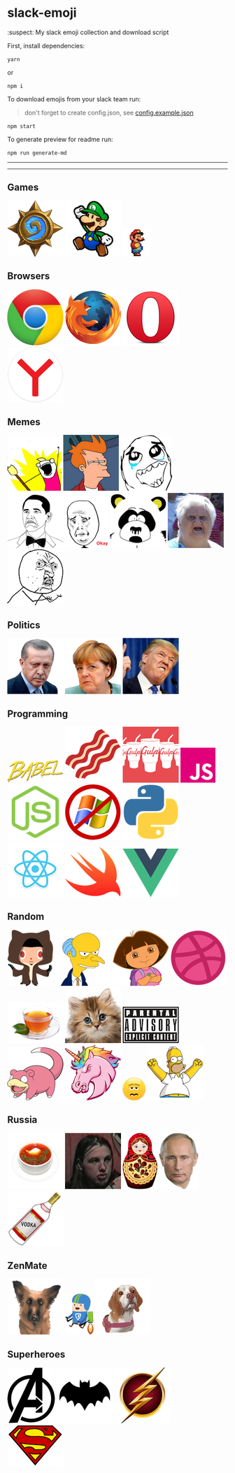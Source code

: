 # slack-emoji
:suspect: My slack emoji collection and download script

First, install dependencies:
```
yarn
```
or
```
npm i
```

To download emojis from your slack team run:
> don't forget to create config.json, see [config.example.json](config.example.json)

```
npm start
```
To generate preview for readme run:
```
npm run generate-md
```

---

---

## Games

![heathstone.png](emojis/Games/heathstone.png)
![luigi.png](emojis/Games/luigi.png)
![mario.gif](emojis/Games/mario.gif)

## Browsers

![chrome.png](emojis/Browsers/chrome.png)
![firefox.png](emojis/Browsers/firefox.png)
![opera.png](emojis/Browsers/opera.png)
![yandex.png](emojis/Browsers/yandex.png)

## Memes

![allthe.png](emojis/Memes/allthe.png)
![fry.jpg](emojis/Memes/fry.jpg)
![happy.png](emojis/Memes/happy.png)
![notbad.png](emojis/Memes/notbad.png)
![okay.png](emojis/Memes/okay.png)
![sexualharrasmentpanda.png](emojis/Memes/sexualharrasmentpanda.png)
![wat.jpg](emojis/Memes/wat.jpg)
![yuno.png](emojis/Memes/yuno.png)

## Politics

![erdogan.gif](emojis/Politics/erdogan.gif)
![merkel.png](emojis/Politics/merkel.png)
![trump.jpg](emojis/Politics/trump.jpg)

## Programming

![babel.png](emojis/Programming/babel.png)
![bacon.png](emojis/Programming/bacon.png)
![gulp.png](emojis/Programming/gulp.png)
![js.png](emojis/Programming/js.png)
![nodejs.png](emojis/Programming/nodejs.png)
![nowindows.png](emojis/Programming/nowindows.png)
![python.png](emojis/Programming/python.png)
![react.png](emojis/Programming/react.png)
![swift.png](emojis/Programming/swift.png)
![vue.png](emojis/Programming/vue.png)

## Random

![404.png](emojis/Random/404.png)
![burns.png](emojis/Random/burns.png)
![dora.png](emojis/Random/dora.png)
![dribbble.png](emojis/Random/dribbble.png)
![earl_grey.png](emojis/Random/earl_grey.png)
![kitten.png](emojis/Random/kitten.png)
![parental_advisory.png](emojis/Random/parental_advisory.png)
![slowpoke.png](emojis/Random/slowpoke.png)
![unicorn.png](emojis/Random/unicorn.png)
![vomit.gif](emojis/Random/vomit.gif)
![woohoo.png](emojis/Random/woohoo.png)

## Russia

![borscht.png](emojis/Russia/borscht.png)
![escobar.jpg](emojis/Russia/escobar.jpg)
![matryoshka.png](emojis/Russia/matryoshka.png)
![putin.png](emojis/Russia/putin.png)
![vodka.png](emojis/Russia/vodka.png)

## ZenMate

![gojira.png](emojis/ZenMate/gojira.png)
![jetpack_man.png](emojis/ZenMate/jetpack_man.png)
![rosa.png](emojis/ZenMate/rosa.png)

## Superheroes

![avengers.png](emojis/Superheroes/avengers.png)
![batman.png](emojis/Superheroes/batman.png)
![flash.png](emojis/Superheroes/flash.png)
![superman.png](emojis/Superheroes/superman.png)

